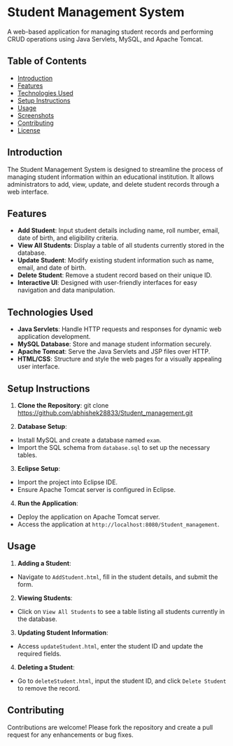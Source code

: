 # Student Management System

A web-based application for managing student records and performing CRUD operations using Java Servlets, MySQL, and Apache Tomcat.

## Table of Contents

- [Introduction](#introduction)
- [Features](#features)
- [Technologies Used](#technologies-used)
- [Setup Instructions](#setup-instructions)
- [Usage](#usage)
- [Screenshots](#screenshots)
- [Contributing](#contributing)
- [License](#license)

## Introduction

The Student Management System is designed to streamline the process of managing student information within an educational institution. It allows administrators to add, view, update, and delete student records through a web interface.

## Features

- **Add Student**: Input student details including name, roll number, email, date of birth, and eligibility criteria.
- **View All Students**: Display a table of all students currently stored in the database.
- **Update Student**: Modify existing student information such as name, email, and date of birth.
- **Delete Student**: Remove a student record based on their unique ID.
- **Interactive UI**: Designed with user-friendly interfaces for easy navigation and data manipulation.

## Technologies Used

- **Java Servlets**: Handle HTTP requests and responses for dynamic web application development.
- **MySQL Database**: Store and manage student information securely.
- **Apache Tomcat**: Serve the Java Servlets and JSP files over HTTP.
- **HTML/CSS**: Structure and style the web pages for a visually appealing user interface.

## Setup Instructions

1. **Clone the Repository**:
  git clone https://github.com/abhishek28833/Student_management.git

2. **Database Setup**:
- Install MySQL and create a database named `exam`.
- Import the SQL schema from `database.sql` to set up the necessary tables.

3. **Eclipse Setup**:
- Import the project into Eclipse IDE.
- Ensure Apache Tomcat server is configured in Eclipse.

4. **Run the Application**:
- Deploy the application on Apache Tomcat server.
- Access the application at `http://localhost:8080/Student_management`.

## Usage

1. **Adding a Student**:
- Navigate to `AddStudent.html`, fill in the student details, and submit the form.

2. **Viewing Students**:
- Click on `View All Students` to see a table listing all students currently in the database.

3. **Updating Student Information**:
- Access `updateStudent.html`, enter the student ID and update the required fields.

4. **Deleting a Student**:
- Go to `deleteStudent.html`, input the student ID, and click `Delete Student` to remove the record.



## Contributing

Contributions are welcome! Please fork the repository and create a pull request for any enhancements or bug fixes.

